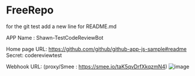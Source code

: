 # FreeRepo
for the git test
add a new line for README.md


APP Name :
	Shawn-TestCodeReviewBot

Home page URL:
	https://github.com/github/github-app-js-sample#readme
Secret:
	codereviewtest
	
Webhook URL: 
(proxy/Smee : https://smee.io/taK5qvDrfXkqzmN4) ![image](https://github.com/ShawnRush/FreeRepo/assets/51254894/aaa7293b-ae09-4a55-9d7f-70384f4186e6)
